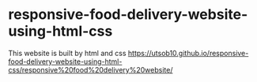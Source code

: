 # responsive-food-delivery-website-using-html-css
This website is built by html and css
https://utsob10.github.io/responsive-food-delivery-website-using-html-css/responsive%20food%20delivery%20website/

